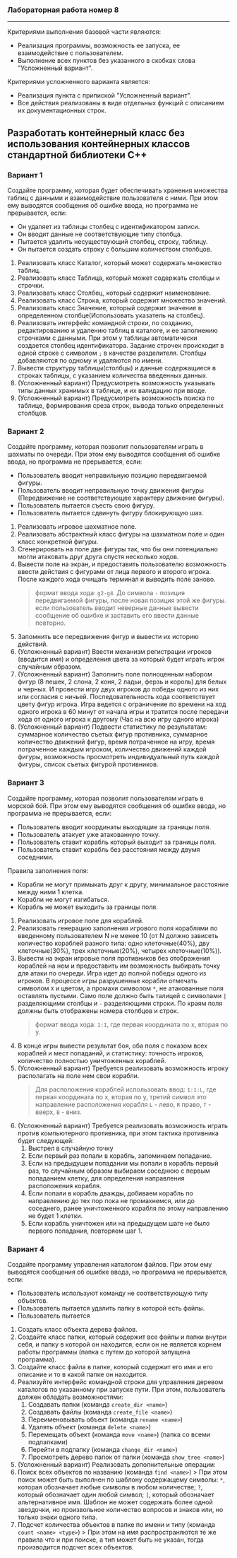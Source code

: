 ### Лабораторная работа номер 8
----------------------------------

Критериями выполнения базовой части являются:
- Реализация программы, возможность ее запуска, ее взаимодействие с пользователем.
- Выполнение всех пунктов без указанного в скобках слова "Усложненный вариант".

Критериями усложненного варианта является:
- Реализация пункта с припиской "Усложненный вариант".
- Все действия реализованы в виде отдельных функций с описанием их документационных строк.

## Разработать контейнерный класс без использования контейнерных классов стандартной библиотеки C++

### Вариант 1

Создайте программу, которая будет обеспечивать хранения множества таблиц с данными и взаимодействие пользователя с ними.
При этом ему выводятся сообщения об ошибке ввода, но программа не прерывается, если:
- Он удаляет из таблицы столбец с идентификатором записи.
- Он вводит данные не соответствующие типу столбца.
- Пытается удалить несуществующий столбец, строку, таблицу.
- Он пытается создать строку с большим количеством столбцов.

1) Реализовать класс Каталог, который может содержать множество таблиц.
2) Реализовать класс Таблица, который может содержать столбцы и строчки.
3) Реализовать класс Столбец, который содержит наименование.
4) Реализовать класс Строка, который содержит множество значений.
5) Реализовать класс Значение, который содержит значение в определенном столбце(Использовать указатель на столбец).
6) Реализовать интерфейс командной строки, по созданию, редактированию и удалению таблиц в каталоге, и ее заполнению строчками с данными. При этом у таблицы автоматически создается столбец идентификатора. Задание строчек происходит в одной строке с символом `;` в качестве разделителя. Столбцы добавляются по одному и удаляются по имени.
7) Вывести структуру таблицы(столбцы) и данные содержащиеся в строках таблицы, с указанием количества введенных данных.
8) (Усложненный вариант) Предусмотреть возможность указывать типы данных хранимых в таблице, и их валидацию при вводе.
9) (Усложненный вариант) Предусмотреть возможность поиска по таблице, формирования среза строк, вывода только определенных столбцов.

### Вариант 2

Создайте программу, которая позволит пользователям играть в шахматы по очереди.
При этом ему выводятся сообщения об ошибке ввода, но программа не прерывается, если:
- Пользователь вводит неправильную позицию передвигаемой фигуры.
- Пользователь вводит неправильную точку движения фигуры (Передвижение не соответствующее характеру движение фигуры).
- Пользователь пытается съесть свою фигуру.
- Пользователь пытается сдвинуть фигуру блокирующую шах.

1) Реализовать игровое шахматное поле.
2) Реализовать абстрактный класс фигуры на шахматном поле и один класс конкретной фигуры.
3) Сгенерировать на поле две фигуры так, что бы они потенциально могли атаковать друг друга спустя несколько ходов.
4) Вывести поле на экран, и предоставить пользователю возможность ввести действия с фигурами от лица первого и второго игрока. После каждого хода очищать терминал и выводить поле заново.
   > формат ввода хода: `g2-g4`.  До символа `-` позиция передвигаемой фигуры, после новая позиция этой же фигуры.
   > если пользователь вводит неверные данные вывести сообщение об ошибке и заставить его ввести данные повторно.
5) Запомнить все передвижения фигур и вывести их историю действий.
6) (Усложненный вариант) Ввести механизм регистрации игроков (вводится имя) и определения цвета за который будет играть игрок случайным образом.   
7) (Усложненный вариант) Заполнить поле полноценным набором фигур (8 пешек, 2 слона, 2 коня, 2 ладьи, ферзь и король) для белых и черных. И провести игру двух игроков до победы одного из них или согласия с ничьей. Последовательность хода соответствует цвету фигур игрока. Игра ведется с ограничение по времени на ход одного игрока в 60 минут от начала игры и тратится после передачи хода от одного игрока к другому (Час на всю игру одного игрока) 
8) (Усложненный вариант) Подвести статистику по результатам: суммарное количество съетых фигур противника, суммарное количество движений фигур, время потраченное на игру, время потраченное каждым игроком, количество движений каждой фигуры, возможность просмотреть индивидуальный путь каждой фигуры, список съетых фигурой противников.


### Вариант 3

Создайте программу, которая позволит пользователям играть в морской бой.
При этом ему выводятся сообщения об ошибке ввода, но программа не прерывается, если:
- Пользователь вводит координаты выходящие за границы поля.
- Пользователь атакует уже атакованную точку.
- Пользователь ставит корабль который выходит за границы поля.
- Пользователь ставит корабль без расстояния между двумя соседними.

Правила заполнения поля:
- Корабли не могут примыкать друг к другу, минимальное расстояние между ними 1 клетка.
- Корабли не могут изгибаться.
- Корабль не может выходить за границы поля.

1) Реализовать игровое поле для кораблей.
2) Реализовать генерацию заполнения игрового поля кораблями по введенному пользователем N не менее 10 (от N должно зависеть количество кораблей разного типа: одно клеточные(40%), дву клеточные(30%), трех клеточные(20%), четырех клеточные(10%)).
3) Вывести на экран игровые поля противников без отображения кораблей на нем и предоставить им возможность выбирать точку для атаки по очереди. Игра идет до полной победы одного из игроков. В процессе игры разрушенные корабли отмечать символом `X` и цветом, а промахи символом `*`, не атакованные поля оставлять пустыми. Само поле должно быть талицей с символами `|` разделяющими столбцы и `-` разделяющими строки. По краям поля должны быть отображены номера столбцов и строк.
   > формат ввода хода: `1:1`, где первая координата по x, вторая по y.
4) В конце игры вывести результат боя, оба поля с показом всех кораблей и мест попаданий, и статистику: точность игроков, количество полностью уничтоженных кораблей.
5) (Усложненный вариант) Требуется реализовать возможность игроку располагать на поле нем свои корабли.
   > Для расположения кораблей использовать ввод: `1:1:L`, где первая координата по x, вторая по y, третий символ это направление расположения корабля `L` - лево, `R` право, `T` - вверх, `B` - вниз.
6) (Усложненный вариант) Требуется реализовать возможность играть против компьютерного противника, при этом тактика противника будет следующей:
   1) Выстрел в случайную точку
   2) Если первый раз попали в корабль, запоминаем попадание.
   3) Если на предыдущем попадании мы попали в корабль первый раз, то случайным образом выбираем соседнюю с первым попаданием клетку, для определения направления расположения корабля.
   4) Если попали в корабль дважды, добиваем корабль по направлению до тех пор пока не промахнемся, или до соседнего, ранее уничтоженного корабля по этому направлению не будет 1 клетки.
   5) Если корабль уничтожен или на предыдущем шаге не было первого попадания, повторяем шаг 1.

### Вариант 4

Создайте программу управления каталогом файлов.
При этом ему выводятся сообщения об ошибке ввода, но программа не прерывается, если:
- Пользователь используют команду не соответствующую типу объектов.
- Пользователь пытается удалить папку в которой есть файлы.
- Пользователь пытается 

1) Создать класс объекта дерева файлов.
1) Создайте класс папки, который содержит все файлы и папки внутри себя, и папку в которой он находится, если он не является корнем работы программы (папка с путем до которой запущена программа).
2) Создайте класс файла в папке, который содержит его имя и его описание и то в какой папке он находится.
3) Реализуйте интерфейс командной строки для управления деревом каталогов по указанному при запуске пути. При этом, пользователь должен обладать возможностями:
   1) Создавать папки (команда `create_dir <name>`)
   2) Создавать файлы (команда `create_file <name>`)
   3) Переименовывать объект (команда `rename <name>`)
   4) Удалять объект (команда `delete <name>`)
   5) Перемещать объект (команда `move <name>`) (папка со всеми подпапками)
   6) Перейти в подпапку  (команда `change_dir <name>`)
   7)  Просмотреть дерево папок от папки (команда `show_tree <name>`)
4)  (Усложненный вариант) Реализовать дополнительные операции:
   1)  Поиск всех объектов по названию (команда `find <name>`)
      > При этом поиск может быть выполнен по шаблону содержащему символы: `*`, которая обозначает любые символы в любом количестве; `?`, который обозначает один любой символ; `|`, который обозначает альтернативное имя. Шаблон не может содержать более одной звездочки, но произвольное количество вопросов и знаков или, но только знаки одного типа.
   2)  Подсчет количества объектов в папке по имени и типу (команда `count <name> <type>`)
      > При этом на имя распространяются те же правила что и при поиске, а тип может быть не указан, тогда производится подсчет всех объектов.
